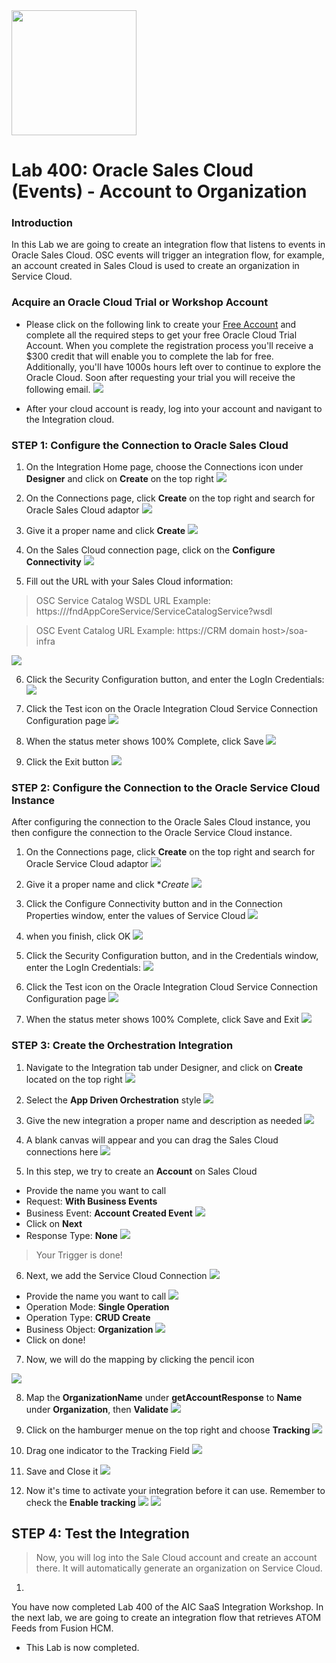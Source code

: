 <img class="float-right" src="images/j2c-logo.png" width="200">

# Lab 400: Oracle Sales Cloud (Events) - Account to Organization 

### Introduction

In this Lab we are going to create an integration flow that listens to events in Oracle Sales Cloud. OSC events will trigger an integration flow, for example, an account created in Sales Cloud is used to create an organization in Service Cloud.

### Acquire an Oracle Cloud Trial or Workshop Account

- Please click on the following link to create your <a href="https://cloud.oracle.com/tryit" target="_trial">Free Account</a> and complete all the required steps to get your free Oracle Cloud Trial Account. When you complete the registration process you'll receive a $300 credit that will enable you to complete the lab for free.  Additionally, you'll have 1000s hours left over to continue to explore the Oracle Cloud. Soon after requesting your trial you will receive the following email.
  ![](images/updated400/Trail.png)

- After your cloud account is ready, log into your account and navigant to the Integration cloud.


### STEP 1: Configure the Connection to Oracle Sales Cloud 

1. On the Integration Home page, choose the Connections icon under **Designer** and click on **Create** on the top right
 ![](images/updated400/41.png)
 
2. On the Connections page, click **Create** on the top right and search for Oracle Sales Cloud adaptor
 ![](images/updated400/1.png)

3. Give it a proper name and click **Create**
 ![](images/updated400/2.png)

4. On the Sales Cloud connection page, click on the **Configure Connectivity**
 ![](images/updated400/42.png)
 
5. Fill out the URL with your Sales Cloud information:
 
> OSC Service Catalog WSDL URL Example: https://<common domain host>/fndAppCoreService/ServiceCatalogService?wsdl

> OSC Event Catalog URL Example: https://CRM domain host>/soa-infra
 
  ![](images/updated400/31.png)

6. Click the Security Configuration button, and enter the LogIn Credentials:
 ![](images/updated400/30.png)
 
7. Click the Test icon on the Oracle Integration Cloud Service Connection Configuration page
 ![](images/updated400/32.png)

8. When the status meter shows 100% Complete, click Save
 ![](images/updated400/33.png)
 
9. Click the Exit button
 ![](images/updated400/34.png)

### STEP 2: Configure the Connection to the Oracle Service Cloud Instance

After configuring the connection to the Oracle Sales Cloud instance, you then configure the connection to the Oracle Service Cloud instance.

1. On the Connections page, click **Create** on the top right and search for Oracle Service Cloud adaptor
 ![](images/updated400/3.png)

2. Give it a proper name and click **Create*
 ![](images/updated400/4.png)

3. Click the Configure Connectivity button and in the Connection Properties window, enter the values of Service Cloud
 ![](images/updated400/35.png)

4. when you finish, click OK
 ![](images/updated400/20.png)

5. Click the Security Configuration button, and in the Credentials window, enter the LogIn Credentials:
 ![](images/updated400/21.png)

6. Click the Test icon on the Oracle Integration Cloud Service Connection Configuration page
 ![](images/updated400/22.png)

7. When the status meter shows 100% Complete, click Save and Exit
 ![](images/updated400/27.png)

### STEP 3: Create the Orchestration Integration

1. Navigate to the Integration tab under Designer, and click on **Create** located on the top right
![](images/updated400/5.png)

2. Select the **App Driven Orchestration** style 
 ![](images/updated400/6.png)

3. Give the new integration a proper name and description as needed
 ![](images/updated400/7.png)

4. A blank canvas will appear and you can drag the Sales Cloud connections here
 ![](images/updated400/8.png)

5. In this step, we try to create an **Account** on Sales Cloud 
- Provide the name you want to call 
- Request: **With Business Events**
- Business Event: **Account Created Event**
 ![](images/updated400/9.png)
- Click on **Next**
- Response Type: **None**
 ![](images/updated400/10.png)

> Your Trigger is done!

6. Next, we add the Service Cloud Connection 
 ![](images/updated400/11.png)
- Provide the name you want to call
 ![](images/updated400/12.png)
- Operation Mode: **Single Operation**
- Operation Type: **CRUD  Create**
- Business Object: **Organization**
 ![](images/updated400/13.png)
- Click on done!

7. Now, we will do the mapping by clicking the pencil icon
 
 ![](images/updated400/14.png)

8. Map the **OrganizationName** under **getAccountResponse** to **Name** under **Organization**, then **Validate**
 ![](images/updated400/15.png)

9. Click on the hamburger menue on the top right and choose **Tracking**
 ![](images/updated400/16.png)

10. Drag one indicator to the Tracking Field
 ![](images/updated400/17.png)

11. Save and Close it
 ![](images/updated400/xx.png)

12. Now it's time to activate your integration before it can use. Remember to check the **Enable tracking**
 ![](images/updated400/18.png)
 ![](images/updated400/19.png)


## STEP 4: Test the Integration 
> Now, you will log into the Sale Cloud account and create an account there. It will automatically generate an organization on Service Cloud.

1. 

You have now completed Lab 400 of the AIC SaaS Integration Workshop. In the next lab, we are going to create an integration flow that retrieves ATOM Feeds from Fusion HCM.

- This Lab is now completed.
